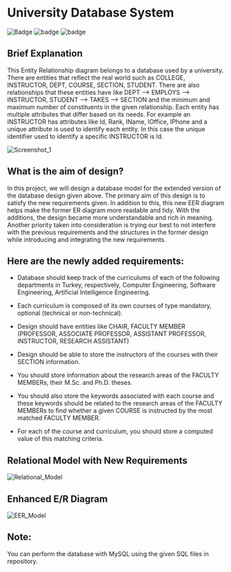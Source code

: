 # University Database System


![Badge](https://img.shields.io/badge/University_Database-System-blue)
![badge](https://img.shields.io/badge/Database_Management-Project-green)
![badge](https://img.shields.io/badge/Language-MySQL-orange)

## Brief Explanation

This Entity Relationship diagram belongs to a database used by a university. There are entities that reflect the real world such as 
COLLEGE, INSTRUCTOR, DEPT, COURSE, SECTION, STUDENT. There are also relationships that these entities have like DEPT 
--> EMPLOYS --> INSTRUCTOR, STUDENT --> TAKES --> SECTION and the minimum and maximum number of constituents in 
the given relationship.
Each entity has multiple attributes that differ based on its needs. For example an INSTRUCTOR has attributes like Id, Rank, IName, 
IOffice, IPhone and a unique attribute is used to identify each entity. In this case the unique identifier used to identify a specific 
INSTRUCTOR is Id.


![Screenshot_1](https://user-images.githubusercontent.com/77344408/222260277-f00ae264-cefe-47d7-935e-7d701f53c7b2.png)

## What is the aim of design? 
In this project, we will design a database model for the extended version of the database design given above.
The primary aim of this design is to satisfy the new requirements given. In addition to this, this new EER diagram helps 
make the former ER diagram more readable and tidy. With the additions, the design became more understandable and 
rich in meaning. Another priority taken into consideration is trying our best to not interfere with the previous requirements
and the structures in the former design while introducing and integrating the new requirements.

##  Here are the newly added requirements:

* Database should keep track of the curriculums of each of the following departments in Turkey, respectively, Computer Engineering, Software Engineering, Artificial Intelligence Engineering.

* Each curriculum is composed of its own courses of type mandatory, optional (technical or non-technical).

* Design should have entities like CHAIR, FACULTY MEMBER (PROFESSOR, ASSOCIATE PROFESSOR, ASSISTANT PROFESSOR, INSTRUCTOR, RESEARCH ASSISTANT)

* Design should be able to store the instructors of the courses with their SECTION information.

* You should store information about the research areas of the FACULTY MEMBERs, their M.Sc. and Ph.D. theses.

* You should also store the keywords associated with each course and these keywords should be related to the research areas of the FACULTY MEMBERs to find whether a given COURSE is instructed by the most matched FACULTY MEMBER.

* For each of the course and curriculum, you should store a computed value of this matching criteria.

## Relational Model with New Requirements 
![Relational_Model](https://user-images.githubusercontent.com/77344408/222262764-a0e6837c-1e9b-4a43-81d0-cf2a116b017e.png)


## Enhanced E/R Diagram 

![EER_Model](https://user-images.githubusercontent.com/77344408/222262899-579e25ca-a4ec-4b90-aa58-70a625e90f8e.png)

## Note:
You can perform the database with MySQL using the given SQL files in repository.















